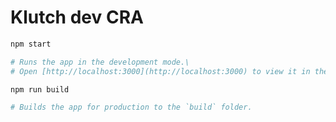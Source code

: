 # Klutch dev CRA

```bash
npm start

# Runs the app in the development mode.\
# Open [http://localhost:3000](http://localhost:3000) to view it in the browser.

```

```bash
npm run build

# Builds the app for production to the `build` folder.
```
